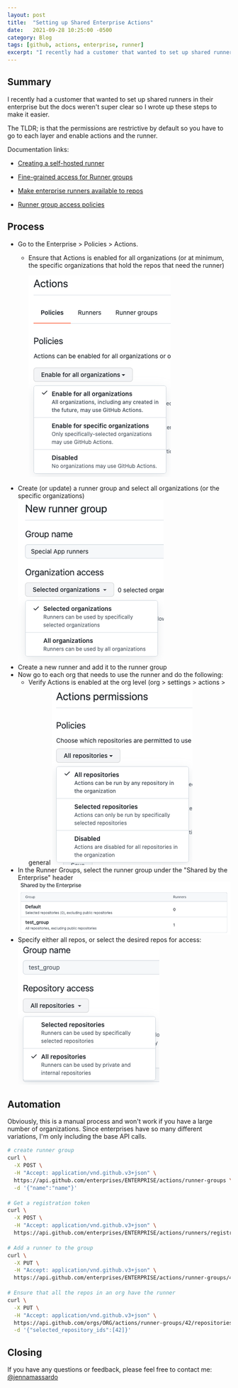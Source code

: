 ```yaml
---
layout: post
title:  "Setting up Shared Enterprise Actions"
date:   2021-09-28 10:25:00 -0500
category: Blog
tags: [github, actions, enterprise, runner]
excerpt: "I recently had a customer that wanted to set up shared runners in their enterprise but the docs weren't super clear so I wrote up these steps to make it easier."
---
```

## Summary

I recently had a customer that wanted to set up shared runners in their enterprise but the docs weren't super clear so I wrote up these steps to make it easier.

The TLDR; is that the permissions are restrictive by default so you have to go to each layer and enable actions and the runner.

Documentation links:

- [Creating a self-hosted runner](https://docs.github.com/en/actions/hosting-your-own-runners/managing-access-to-self-hosted-runners-using-groups#creating-a-self-hosted-runner-group-for-an-enterprise)

- [Fine-grained access for Runner groups](https://github.blog/2020-08-05-github-actions-enterprise-runners-and-fine-grained-access-settings-with-runner-groups/)

- [Make enterprise runners available to repos](https://docs.github.com/en/actions/hosting-your-own-runners/adding-self-hosted-runners#making-enterprise-runners-available-to-repositories)

- [Runner group access policies](https://docs.github.com/en/actions/hosting-your-own-runners/managing-access-to-self-hosted-runners-using-groups#changing-the-access-policy-of-a-self-hosted-runner-group)

## Process

- Go to the Enterprise > Policies > Actions.
  - Ensure that Actions is enabled for all organizations (or at minimum, the specific organizations that hold the repos that need the runner)

    ![actions policy](/public/img/ent_actions_1.png)
- Create (or update) a runner group and select all organizations (or the specific organizations)
  ![runner group](/public/img/ent_actions_2.png)
- Create a new runner and add it to the runner group
- Now go to each org that needs to use the runner and do the following:
  - Verify Actions is enabled at the org level (org > settings > actions > general
    ![actions permissions](/public/img/ent_actions_3.png)
- In the Runner Groups, select the runner group under the "Shared by the Enterprise" header
  ![enterprise runners](/public/img/ent_actions_4.png)
- Specify either all repos, or select the desired repos for access:
  ![repository access](/public/img/ent_actions_5.png)

## Automation

Obviously, this is a manual process and won't work if you have a large number of organizations. Since enterprises have so many different variations, I'm only including the base API calls.

``` bash
# create runner group
curl \
  -X POST \
  -H "Accept: application/vnd.github.v3+json" \
  https://api.github.com/enterprises/ENTERPRISE/actions/runner-groups \
  -d '{"name":"name"}'

# Get a registration token
curl \
  -X POST \
  -H "Accept: application/vnd.github.v3+json" \
  https://api.github.com/enterprises/ENTERPRISE/actions/runners/registration-token

# Add a runner to the group 
curl \
  -X PUT \
  -H "Accept: application/vnd.github.v3+json" \
  https://api.github.com/enterprises/ENTERPRISE/actions/runner-groups/42/runners/42

# Ensure that all the repos in an org have the runner
curl \
  -X PUT \
  -H "Accept: application/vnd.github.v3+json" \
  https://api.github.com/orgs/ORG/actions/runner-groups/42/repositories \
  -d '{"selected_repository_ids":[42]}'
```

## Closing

If you have any questions or feedback, please feel free to contact me: [@jennamassardo](https://www.threads.net/@jennamassardo)
